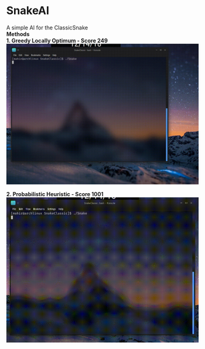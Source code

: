 # SnakeAI
A simple AI for the ClassicSnake
<br>
<strong>Methods <br>
<B>1. Greedy Locally Optimum - Score 249 
![greedy locally optimum](https://raw.githubusercontent.com/mahir1010/SnakeAI/screenshot/locally%20optimum.gif)

<B>2. Probabilistic Heuristic - Score 1001  
![prob](https://raw.githubusercontent.com/mahir1010/SnakeAI/screenshot/Probabilistic%20Heuristic.gif)
